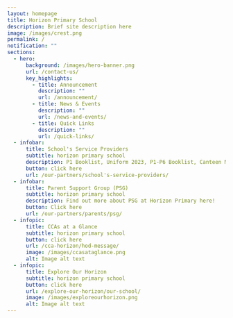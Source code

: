 ```yaml
---
layout: homepage
title: Horizon Primary School
description: Brief site description here
image: /images/crest.png
permalink: /
notification: ""
sections:
  - hero:
      background: /images/hero-banner.png
      url: /contact-us/
      key_highlights:
        - title: Announcement
          description: ""
          url: /announcement/
        - title: News & Events
          description: ""
          url: /news-and-events/
        - title: Quick Links
          description: ""
          url: /quick-links/
  - infobar:
      title: School's Service Providers
      subtitle: horizon primary school
      description: P1 Booklist, Uniform 2023, P1-P6 Booklist, Canteen Menus 2022
      button: click here
      url: /our-partners/school's-service-providers/
  - infobar:
      title: Parent Support Group (PSG)
      subtitle: horizon primary school
      description: Find out more about PSG at Horizon Primary here!
      button: Click here
      url: /our-partners/parents/psg/
  - infopic:
      title: CCAs at a Glance
      subtitle: horizon primary school
      button: click here
      url: /cca-horizon/hod-message/
      image: /images/ccasataglance.png
      alt: Image alt text
  - infopic:
      title: Explore Our Horizon
      subtitle: horizon primary school
      button: click here
      url: /explore-our-horizon/our-school/
      image: /images/exploreourhorizon.png
      alt: Image alt text
---
```


